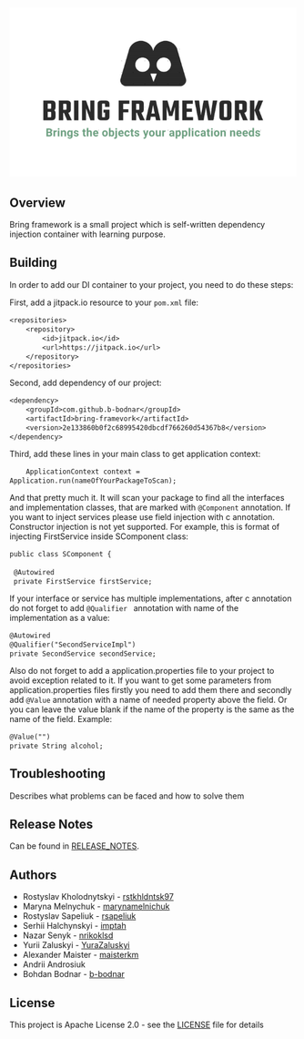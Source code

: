 ![img.png](img.png)
## Overview
Bring framework is a small project which is self-written dependency injection 
container with learning purpose.
## Building
In order to add our DI container to your project, you need to do these steps:

First, add a jitpack.io resource to your `pom.xml` file:

    <repositories>
        <repository>
            <id>jitpack.io</id>
            <url>https://jitpack.io</url>
        </repository>
    </repositories>
Second, add dependency of our project:

    <dependency>
        <groupId>com.github.b-bodnar</groupId>
        <artifactId>bring-framevork</artifactId>
        <version>2e133860b0f2c68995420dbcdf766260d54367b8</version>
    </dependency>

Third, add these lines in your main class to get application context:

        ApplicationContext context = Application.run(nameOfYourPackageToScan);

And that pretty much it. It will scan your package to find all the interfaces and implementation classes, that are marked 
with `@Component` annotation.
If you want to inject services please use field injection with c annotation. Constructor injection is not yet 
supported.
For example, this is format of injecting FirstService inside SComponent class:

    public class SComponent {

     @Autowired
     private FirstService firstService;

If your interface or service has multiple implementations, after c annotation do not forget to add `@Qualifier `
annotation with name of the implementation as a value:

    @Autowired
    @Qualifier("SecondServiceImpl")
    private SecondService secondService;

Also do not forget to add a application.properties file to your project to avoid exception related to it.
If you want to get some parameters from application.properties files firstly you need to add them there and secondly
add `@Value` annotation with a name of needed property above the field. Or you can leave the value blank if the name 
of the property is the same as the name of the field.
Example:

    @Value("")
    private String alcohol;

## Troubleshooting
Describes what problems can be faced and how to solve them

## Release Notes
Can be found in [RELEASE_NOTES](RELEASE_NOTES.md).

## Authors
* Rostyslav Kholodnytskyi  - [rstkhldntsk97](https://github.com/rstkhldntsk97)
* Maryna Melnychuk - [marynamelnichuk](https://github.com/marynamelnichuk)
* Rostyslav Sapeliuk - [rsapeliuk](https://github.com/rsapeliuk)
* Serhii Halchynskyi - [imptah](https://github.com/imptah)
* Nazar Senyk - [nrikoklsd](https://github.com/nrikoklsd)
* Yurii Zaluskyi - [YuraZaluskyi](https://github.com/YuraZaluskyi)
* Alexander Maister - [maisterkm](https://github.com/maisterkm)
* Andrii Androsiuk
* Bohdan Bodnar - [b-bodnar](https://github.com/b-bodnar)

## License
This project is Apache License 2.0 - see the [LICENSE](LICENSE) file for details

